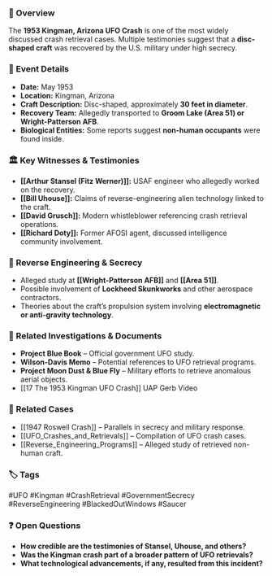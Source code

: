 
### 📌 Overview

The **1953 Kingman, Arizona UFO Crash** is one of the most widely discussed crash retrieval cases. Multiple testimonies suggest that a **disc-shaped craft** was recovered by the U.S. military under high secrecy.

### 📅 Event Details

- **Date:** May 1953
- **Location:** Kingman, Arizona
- **Craft Description:** Disc-shaped, approximately **30 feet in diameter**.
- **Recovery Team:** Allegedly transported to **Groom Lake (Area 51) or Wright-Patterson AFB**.
- **Biological Entities:** Some reports suggest **non-human occupants** were found inside.

### 🏛 Key Witnesses & Testimonies

- **[[Arthur Stansel (Fitz Werner)]]:** USAF engineer who allegedly worked on the recovery.
- **[[Bill Uhouse]]:** Claims of reverse-engineering alien technology linked to the craft.
- **[[David Grusch]]:** Modern whistleblower referencing crash retrieval operations.
- **[[Richard Doty]]:** Former AFOSI agent, discussed intelligence community involvement.

### 🔬 Reverse Engineering & Secrecy

- Alleged study at **[[Wright-Patterson AFB]]** and **[[Area 51]]**.
- Possible involvement of **Lockheed Skunkworks** and other aerospace contractors.
- Theories about the craft’s propulsion system involving **electromagnetic or anti-gravity technology**.

### 📜 Related Investigations & Documents

- **Project Blue Book** – Official government UFO study.
- **Wilson-Davis Memo** – Potential references to UFO retrieval programs.
- **Project Moon Dust & Blue Fly** – Military efforts to retrieve anomalous aerial objects.
- [[17 The 1953 Kingman UFO Crash]] UAP Gerb Video

### 🔗 Related Cases

- [[1947 Roswell Crash]] – Parallels in secrecy and military response.
- [[UFO_Crashes_and_Retrievals]] – Compilation of UFO crash cases.
- [[Reverse_Engineering_Programs]] – Alleged study of retrieved non-human craft.

### 🏷 Tags

#UFO #Kingman #CrashRetrieval #GovernmentSecrecy #ReverseEngineering #BlackedOutWindows #Saucer




### ❓ Open Questions

- **How credible are the testimonies of Stansel, Uhouse, and others?**
- **Was the Kingman crash part of a broader pattern of UFO retrievals?**
- **What technological advancements, if any, resulted from this incident?**

